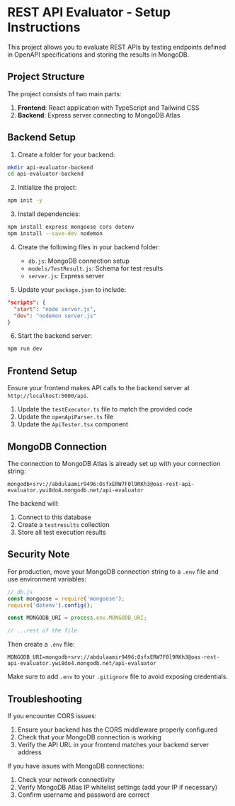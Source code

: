 # REST API Evaluator - Setup Instructions

This project allows you to evaluate REST APIs by testing endpoints defined in OpenAPI specifications and storing the results in MongoDB.

## Project Structure

The project consists of two main parts:
1. **Frontend**: React application with TypeScript and Tailwind CSS
2. **Backend**: Express server connecting to MongoDB Atlas

## Backend Setup

1. Create a folder for your backend:
```bash
mkdir api-evaluator-backend
cd api-evaluator-backend
```

2. Initialize the project:
```bash
npm init -y
```

3. Install dependencies:
```bash
npm install express mongoose cors dotenv
npm install --save-dev nodemon
```

4. Create the following files in your backend folder:
   - `db.js`: MongoDB connection setup
   - `models/TestResult.js`: Schema for test results
   - `server.js`: Express server

5. Update your `package.json` to include:
```json
"scripts": {
  "start": "node server.js",
  "dev": "nodemon server.js"
}
```

6. Start the backend server:
```bash
npm run dev
```

## Frontend Setup

Ensure your frontend makes API calls to the backend server at `http://localhost:5000/api`.

1. Update the `testExecutor.ts` file to match the provided code
2. Update the `openApiParser.ts` file
3. Update the `ApiTester.tsx` component

## MongoDB Connection

The connection to MongoDB Atlas is already set up with your connection string:
```
mongodb+srv://abdulaamir9496:OsfxERW7F0l9RKh3@oas-rest-api-evaluator.ywi8do4.mongodb.net/api-evaluator
```

The backend will:
1. Connect to this database
2. Create a `testresults` collection
3. Store all test execution results

## Security Note

For production, move your MongoDB connection string to a `.env` file and use environment variables:

```javascript
// db.js
const mongoose = require('mongoose');
require('dotenv').config();

const MONGODB_URI = process.env.MONGODB_URI;

// ...rest of the file
```

Then create a `.env` file:
```
MONGODB_URI=mongodb+srv://abdulaamir9496:OsfxERW7F0l9RKh3@oas-rest-api-evaluator.ywi8do4.mongodb.net/api-evaluator
```

Make sure to add `.env` to your `.gitignore` file to avoid exposing credentials.

## Troubleshooting

If you encounter CORS issues:
1. Ensure your backend has the CORS middleware properly configured
2. Check that your MongoDB connection is working
3. Verify the API URL in your frontend matches your backend server address

If you have issues with MongoDB connections:
1. Check your network connectivity
2. Verify MongoDB Atlas IP whitelist settings (add your IP if necessary)
3. Confirm username and password are correct